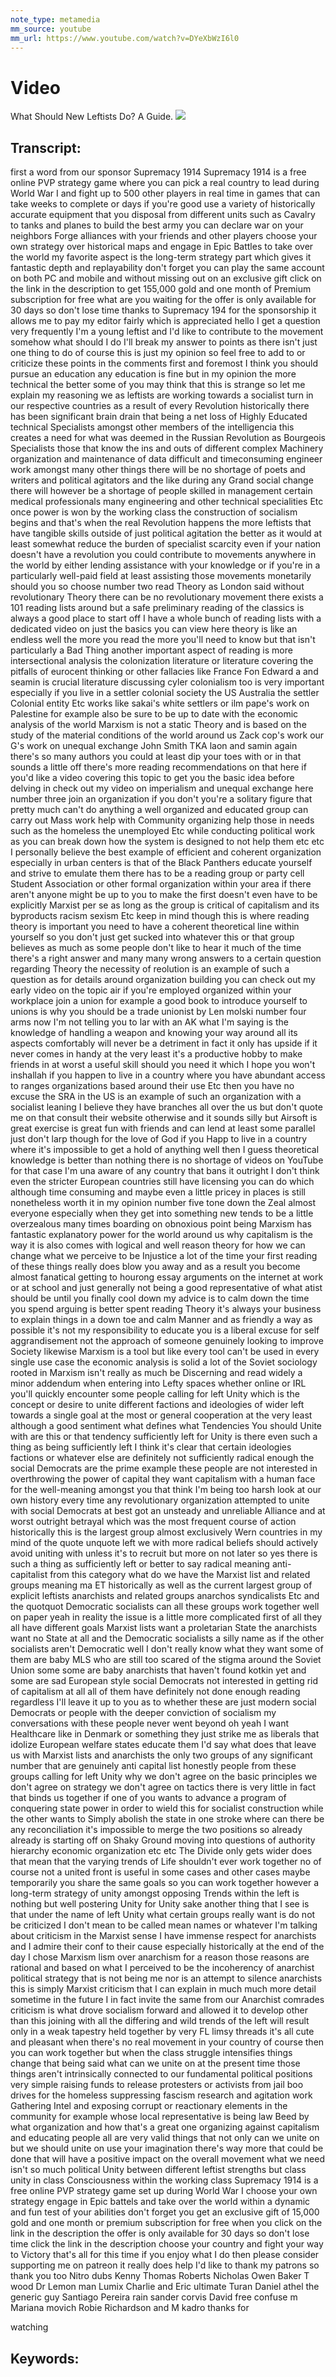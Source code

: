 ```yaml
---
note_type: metamedia
mm_source: youtube
mm_url: https://www.youtube.com/watch?v=DYeXbWzI6l0
---
```


# Video
What Should New Leftists Do? A Guide.
![](https://www.youtube.com/watch?v=DYeXbWzI6l0)

## Transcript:
first a word from our sponsor Supremacy
1914 Supremacy 1914 is a free online PVP
strategy game where you can pick a real
country to lead during World War I and
fight up to 500 other players in real
time in games that can take weeks to
complete or days if you're good use a
variety of historically accurate
equipment that you disposal from
different units such as Cavalry to tanks
and planes to build the best army you
can declare war on your neighbors Forge
alliances with your friends and other
players choose your own strategy over
historical maps and engage in Epic
Battles to take over the world my
favorite aspect is the long-term
strategy part which gives it fantastic
depth and replayability don't forget you
can play the same account on both PC and
mobile and without missing out on an
exclusive gift click on the link in the
description to get 155,000 gold and one
month of Premium subscription for free
what are you waiting for the offer is
only available for 30 days so don't lose
time thanks to Supremacy 194 for the
sponsorship it allows me to pay my
editor fairly which is
appreciated hello I get a question very
frequently I'm a young leftist and I'd
like to contribute to the movement
somehow what should I do I'll break my
answer to points as there isn't just one
thing to do of course this is just my
opinion so feel free to add to or
criticize these points in the
comments first and foremost I think you
should pursue an education any education
is fine but in my opinion the more
technical the better some of you may
think that this is strange so let me
explain my reasoning we as leftists are
working towards a socialist turn in our
respective countries as a result of
every Revolution historically there has
been significant brain drain that being
a net loss of Highly Educated technical
Specialists amongst other members of the
intelligencia this creates a need for
what was deemed in the Russian
Revolution as Bourgeois Specialists
those that know the ins and outs of
different complex Machinery organization
and maintenance of data difficult and
timeconsuming engineer work amongst many
other things there will be no shortage
of poets and writers and political
agitators and the like during any Grand
social change there will however be a
shortage of people skilled in management
certain medical professionals many
engineering and other technical
specialities Etc once power is won by
the working class the construction of
socialism begins and that's when the
real Revolution happens the more
leftists that have tangible skills
outside of just political agitation the
better as it would at least somewhat
reduce the burden of specialist scarcity
even if your nation doesn't have a
revolution you could contribute to
movements anywhere in the world by
either lending assistance with your
knowledge or if you're in a particularly
well-paid field at least assisting those
movements monetarily should you so
choose number two read Theory as London
said without revolutionary Theory there
can be no revolutionary movement there
exists a 101 reading lists around but a
safe preliminary reading of the classics
is always a good place to start off I
have a whole bunch of reading lists with
a dedicated video on just the basics you
can view here theory is like an endless
well the more you read the more you'll
need to know but that isn't particularly
a Bad Thing another important aspect of
reading is more intersectional analysis
the colonization literature or
literature covering the pitfalls of
eurocent thinking or other fallacies
like France Fon Edward a and seamin is
crucial literature discussing cyler
colonialism too is very important
especially if you live in a settler
colonial society the US Australia the
settler Colonial entity Etc works like
sakai's white settlers or ilm pape's
work on Palestine for example also be
sure to be up to date with the economic
analysis of the world Marxism is not a
static Theory and is based on the study
of the material conditions of the world
around us Zack cop's work our G's work
on unequal exchange John Smith TKA laon
and samin again there's so many authors
you could at least dip your toes with or
in that sounds a little off there's more
reading recommendations on that here if
you'd like a video covering this topic
to get you the basic idea before delving
in check out my video on imperialism and
unequal exchange
here number three join an organization
if you don't you're a solitary figure
that pretty much can't do anything a
well organized and educated group can
carry out Mass work help with Community
organizing help those in needs such as
the homeless the unemployed Etc while
conducting political work as you can
break down how the system is designed to
not help them etc etc I personally
believe the best example of efficient
and coherent organization especially in
urban centers is that of the Black
Panthers educate yourself and strive to
emulate them there has to be a reading
group or party cell Student Association
or other formal organization within your
area if there aren't anyone might be up
to you to make the first doesn't even
have to be explicitly Marxist per se as
long as the group is critical of
capitalism and its byproducts racism
sexism
Etc keep in mind though this is where
reading theory is important you need to
have a coherent theoretical line within
yourself so you don't just get sucked
into whatever this or that group
believes as much as some people don't
like to hear it much of the time there's
a right answer and many many wrong
answers to a certain question regarding
Theory the necessity of reolution is an
example of such a question as for
details around organization building you
can check out my early video on the
topic air if you're employed organized
within your workplace join a union for
example a good book to introduce
yourself to unions is why you should be
a trade unionist by Len
molski number four arms now I'm not
telling you to lar with an AK what I'm
saying is the knowledge of handling a
weapon and knowing your way around all
its aspects comfortably will never be a
detriment in fact it only has upside if
it never comes in handy at the very
least it's a productive hobby to make
friends in at worst a useful skill
should you need it which I hope you
won't inshallah if you happen to live in
a country where you have abundant access
to ranges organizations based around
their use Etc then you have no excuse
the SRA in the US is an example of such
an organization with a socialist leaning
I believe they have branches all over
the us but don't quote me on that
consult their website otherwise and it
sounds silly but Airsoft is great
exercise is great fun with friends and
can lend at least some parallel just
don't larp though for the love of God if
you Happ to live in a country where it's
impossible to get a hold of anything
well then I guess theoretical knowledge
is better than nothing there is no
shortage of videos on YouTube for that
case I'm una aware of any country that
bans it outright I don't think even the
stricter European countries still have
licensing you can do which although time
consuming and maybe even a little pricey
in places is still nonetheless worth it
in my opinion number five tone down the
Zeal almost everyone especially when
they get into something new tends to be
a little overzealous many times boarding
on obnoxious point being Marxism has
fantastic explanatory power for the
world around us why capitalism is the
way it is also comes with logical and
well reason theory for how we can change
what we perceive to be Injustice a lot
of the time your first reading of these
things really does blow you away and as
a result you become almost fanatical
getting to hourong essay arguments on
the internet at work or at school and
just generally not being a good
representative of what atist should be
until you finally cool down my advice is
to calm down the time you spend arguing
is better spent reading Theory it's
always your business to explain things
in a down toe and calm Manner and as
friendly a way as possible it's not my
responsibility to educate you is a
liberal excuse for self aggrandisement
not the approach of someone genuinely
looking to improve
Society likewise Marxism is a tool but
like every tool can't be used in every
single use case the economic analysis is
solid a lot of the Soviet sociology
rooted in Marxism isn't really as much
be Discerning and read
widely a minor addendum when entering
into Lefty spaces whether online or IRL
you'll quickly encounter some people
calling for left Unity which is the
concept or desire to unite different
factions and ideologies of wider left
towards a single goal at the most or
general cooperation at the very least
although a good sentiment what defines
what Tendencies You should Unite with
are this or that tendency sufficiently
left for Unity is there even such a
thing as being sufficiently left I think
it's clear that certain ideologies
factions or whatever else are definitely
not sufficiently radical enough the
social Democrats are the prime example
these people are not interested in
overthrowing the power of capital they
want capitalism with a human face for
the well-meaning amongst you that think
I'm being too harsh look at our own
history every time any revolutionary
organization attempted to unite with
social Democrats at best got an unsteady
and unreliable Alliance and at worst
outright betrayal which was the most
frequent course of action historically
this is the largest group almost
exclusively Wern countries in my mind of
the quote unquote left we with more
radical beliefs should actively avoid
uniting with unless it's to recruit but
more on not later so yes there is such a
thing as sufficiently left or better to
say radical meaning anti- capitalist
from this category what do we have the
Marxist list and related groups meaning
ma ET
historically as well as the current
largest group of explicit leftists
anarchists and related groups anarchos
syndicalists Etc and the quotquot
Democratic socialists can all these
groups work together well on paper yeah
in reality the issue is a little more
complicated first of all they all have
different goals Marxist lists want a
proletarian State the anarchists want no
State at all and the Democratic
socialists a silly name as if the other
socialists aren't Democratic well I
don't really know what they want some of
them are baby MLS who are still too
scared of the stigma around the Soviet
Union some some are baby anarchists that
haven't found kotkin yet and some are
sad European style social Democrats not
interested in getting rid of capitalism
at all all of them have definitely not
done enough reading regardless I'll
leave it up to you as to whether these
are just modern social Democrats or
people with the deeper conviction of
socialism my conversations with these
people never went beyond oh yeah I want
Healthcare like in Denmark or something
they just strike me as liberals that
idolize European welfare states educate
them I'd say what does that leave us
with Marxist lists and anarchists the
only two groups of any significant
number that are genuinely anti capital
list honestly people from these groups
calling for left Unity why we don't
agree on the basic principles we don't
agree on strategy we don't agree on
tactics there is very little in fact
that binds us together if one of you
wants to advance a program of conquering
state power in order to wield this for
socialist construction while the other
wants to Simply abolish the state in one
stroke where can there be any
reconciliation it's impossible to merge
the two positions so already already is
starting off on Shaky Ground moving into
questions of authority hierarchy
economic organization etc etc The Divide
only gets wider does that mean that the
varying trends of Life shouldn't ever
work together no of course not a united
front is useful in some cases and other
cases maybe temporarily you share the
same goals so you can work together
however a long-term strategy of unity
amongst opposing Trends within the left
is nothing but well postering Unity for
Unity sake another thing that I see is
that under the name of left Unity what
certain groups really want is do not be
criticized I don't mean to be called
mean names or whatever I'm talking about
criticism in the Marxist sense I have
immense respect for anarchists and I
admire their conf to their cause
especially historically at the end of
the day I chose Marxism lism over
anarchism for a reason those reasons are
rational and based on what I perceived
to be the incoherency of anarchist
political strategy that is not being me
nor is an attempt to silence anarchists
this is simply Marxist criticism that I
can explain in much much more detail
sometime in the future I in fact invite
the same from our Anarchist comrades
criticism is what drove socialism
forward and allowed it to develop other
than this joining with all the differing
and wild trends of the left will result
only in a weak tapestry held together by
very FL limsy threads it's all cute and
pleasant when there's no real movement
in your country of course then you can
work together but when the class
struggle intensifies things change that
being said what can we unite on at the
present time those things aren't
intrinsically connected to our
fundamental political positions very
simple raising funds to release
protesters or activists from jail boo
drives for the homeless suppressing
fascism research and agitation work
Gathering Intel and exposing corrupt or
reactionary elements in the community
for example whose local representative
is being law Beed by what organization
and how that's a great one organizing
against capitalism and educating people
all are very valid things that not only
can we unite on but we should unite on
use your imagination there's way more
that could be done that will have a
positive impact on the overall movement
what we need isn't so much political
Unity between different leftist
strengths but class unity in class
Consciousness within the working class
Supremacy 1914 is a free online PVP
strategy game set up during World War I
choose your own strategy engage in Epic
battels and take over the world within a
dynamic and fun test of your abilities
don't forget you get an exclusive gift
of 15,000 gold and one month or premium
subscription for free when you click on
the link in the description the offer is
only available for 30 days so don't lose
time click the link in the description
choose your country and fight your way
to
Victory that's all for this time if you
enjoy what I do then please consider
supporting me on patreon it really does
help I'd like to thank my patrons so
thank you too Nitro dubs Kenny Thomas
Roberts Nicholas Owen Baker T wood Dr
Lemon man Lumix Charlie and Eric
ultimate Turan Daniel athel the generic
guy Santiago Pereira rain sander corvis
David free confuse m Mariana movich
Robie Richardson and M kadro thanks for

watching


## Keywords:
